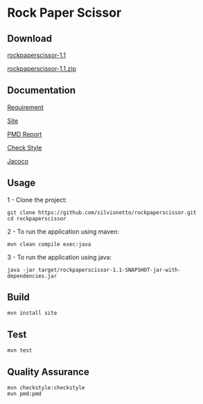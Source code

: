 # Rock Paper Scissor

## Download

[rockpaperscissor-1.1](target/rockpaperscissor-1.1-SNAPSHOT-jar-with-dependencies.jar)

[rockpaperscissor-1.1.zip](https://github.com/silvionetto/rockpaperscissor/archive/master.zip)

## Documentation

[Requirement](doc/Requirements.md)

[Site](http://htmlpreview.github.com/?https://github.com/silvionetto/rockpaperscissor/blob/master/target/site/index.html)

[PMD Report](http://htmlpreview.github.com/?https://github.com/silvionetto/rockpaperscissor/blob/master/target/site/pmd.html)

[Check Style](http://htmlpreview.github.com/?https://github.com/silvionetto/rockpaperscissor/blob/master/target/site/checkstyle.html)

[Jacoco](http://htmlpreview.github.com/?https://github.com/silvionetto/rockpaperscissor/blob/master/target/site/jacoco/index.html)

## Usage
1 - Clone the project:

    git clone https://github.com/silvionetto/rockpaperscissor.git
    cd rockpaperscissor
    
2 - To run the application using maven:

    mvn clean compile exec:java
    
3 - To run the application using java:
    
    java -jar target/rockpaperscissor-1.1-SNAPSHOT-jar-with-dependencies.jar
    
## Build

    mvn install site

## Test

    mvn test

## Quality Assurance

    mvn checkstyle:checkstyle
    mvn pmd:pmd
